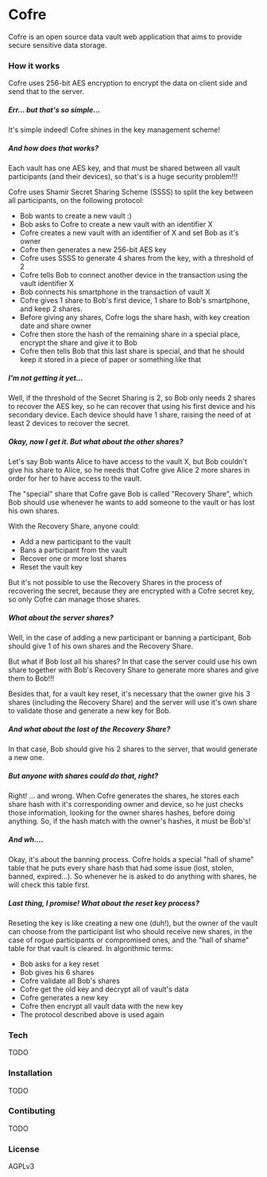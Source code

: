 # Cofre

Cofre is an open source data vault web application that aims to provide secure sensitive data storage.

### How it works
Cofre uses 256-bit AES encryption to encrypt the data on client side and send that to the server.

##### Err... but that's so simple...
It's simple indeed! Cofre shines in the key management scheme!

##### And how does that works?
Each vault has one AES key, and that must be shared between all vault participants (and their devices), so that's is a huge security problem!!!

Cofre uses Shamir Secret Sharing Scheme (SSSS) to split the key between all participants, on the following protocol:
 - Bob wants to create a new vault :)
 - Bob asks to Cofre to create a new vault with an identifier X
 - Cofre creates a new vault with an identifier of X and set Bob as it's owner
 - Cofre then generates a new 256-bit AES key
 - Cofre uses SSSS to generate 4 shares from the key, with a threshold of 2
 - Cofre tells Bob to connect another device in the transaction using the vault identifier X
 - Bob connects his smartphone in the transaction of vault X
 - Cofre gives 1 share to Bob's first device, 1 share to Bob's smartphone, and keep 2 shares.
 - Before giving any shares, Cofre logs the share hash, with key creation date and share owner
 - Cofre then store the hash of the remaining share in a special place, encrypt the share and give it to Bob
 - Cofre then tells Bob that this last share is special, and that he should keep it stored in a piece of paper or something like that

##### I'm not getting it yet...
Well, if the threshold of the Secret Sharing is 2, so Bob only needs 2 shares to recover the AES key, so he can recover that using his first device and his secondary device. Each device should have 1 share, raising the need of at least 2 devices to recover the secret.

##### Okay, now I get it. But what about the other shares?
Let's say Bob wants Alice to have access to the vault X, but Bob couldn't give his share to Alice, so he needs that Cofre give Alice 2 more shares in order for her to have access to the vault.

The "special" share that Cofre gave Bob is called "Recovery Share", which Bob should use whenever he wants to add someone to the vault or has lost his own shares.

With the Recovery Share, anyone could:
 - Add a new participant to the vault
 - Bans a participant from the vault
 - Recover one or more lost shares
 - Reset the vault key

But it's not possible to use the Recovery Shares in the process of recovering the secret, because they are encrypted with a Cofre secret key, so only Cofre can manage those shares.

##### What about the server shares?
Well, in the case of adding a new participant or banning a participant, Bob should give 1 of his own shares and the Recovery Share.

But what if Bob lost all his shares? In that case the server could use his own share together with Bob's Recovery Share to generate more shares and give them to Bob!!!

Besides that, for a vault key reset, it's necessary that the owner give his 3 shares (including the Recovery Share) and the server will use it's own share to validate those and generate a new key for Bob.

##### And what about the lost of the Recovery Share?
In that case, Bob should give his 2 shares to the server, that would generate a new one.

##### But anyone with shares could do that, right?
Right! ... and wrong. When Cofre generates the shares, he stores each share hash with it's corresponding owner and device, so he just checks those information, looking for the owner shares hashes, before doing anything. So, if the hash match with the owner's hashes, it must be Bob's!

##### And wh....
Okay, it's about the banning process. Cofre holds a special "hall of shame" table that he puts every share hash that had some issue (lost, stolen, banned, expired...). So whenever he is asked to do anything with shares, he will check this table first.

##### Last thing, I promise! What about the reset key process?
Reseting the key is like creating a new one (duh!), but the owner of the vault can choose from the participant list who should receive new shares, in the case of rogue participants or compromised ones, and the "hall of shame" table for that vault is cleared. In algorithmic terms:
 - Bob asks for a key reset
 - Bob gives his 6 shares
 - Cofre validate all Bob's shares
 - Cofre get the old key and decrypt all of vault's data
 - Cofre generates a new key
 - Cofre then encrypt all vault data with the new key
 - The protocol described above is used again

### Tech
TODO

### Installation
TODO

### Contibuting
TODO

### License
AGPLv3